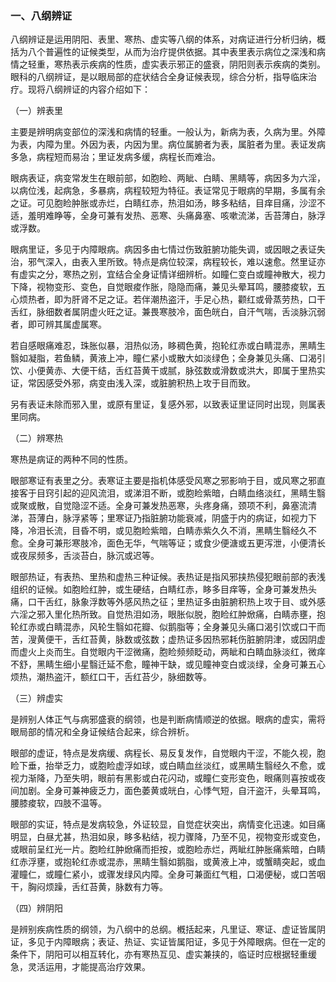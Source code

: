 ### 一、八纲辨证

八纲辨证是运用阴阳、表里、寒热、虚实等八纲的体系，对病证进行分析归纳，概括为八个普遍性的证候类型，从而为治疗提供依据。其中表里表示病位之深浅和病情之轻重，寒热表示疾病的性质，虚实表示邪正的盛衰，阴阳则表示疾病的类别。眼科的八纲辨证，是以眼局部的症状结合全身证候表现，综合分析，指导临床治疗。现将八纲辨证的内容介绍如下：

（一）辨表里

主要是辨明病变部位的深浅和病情的轻重。一般认为，新病为表，久病为里。外障为表，内障为里。外因为表，内因为里。病位属腑者为表，属脏者为里。表证发病多急，病程短而易治；里证发病多缓，病程长而难治。

眼病表证，病变常发生在眼前部，如胞睑、两眦、白睛、黑睛等，病因多为六淫，以病位浅，起病急，多暴病，病程较短为特征。表证常见于眼病的早期，多属有余之证。可见胞睑肿胀或赤烂，白睛红赤，热泪如汤，眵多粘结，目痒目痛，沙涩不适，羞明难睁等，全身可兼有发热、恶寒、头痛鼻塞、咳嗽流涕，舌苔薄白，脉浮或浮数。

眼病里证，多见于内障眼病。病因多由七情过伤致脏腑功能失调，或因眼之表证失治，邪气深入，由表入里所致。特点是病位较深，病程较长，难以速愈。然里证亦有虚实之分，寒热之别，宜结合全身证情详细辨析。如瞳仁变白或瞳神散大，视力下降，视物变形、变色，自觉眼痠作胀，隐隐而痛，兼见头晕耳鸣，腰膝痠软，五心烦热者，即为肝肾不足之证。若伴潮热盗汗，手足心热，颧红或骨蒸劳热，口干舌红，脉细数者属阴虚火旺之证。兼畏寒肢冷，面色㿠白，自汗气喘，舌淡脉沉弱者，即可辨其属虚属寒。

若自感眼痛难忍，珠胀似暴，泪热似汤，眵稠色黄，抱轮红赤或白睛混赤，黑睛生翳如凝脂，若鱼鳞，黄液上冲，瞳仁紧小或散大如淡绿色；全身兼见头痛、口渴引饮、小便黄赤、大便干结，舌红苔黄干或腻，脉弦数或滑数或洪大，即属于里热实证，常因感受外邪，病变由浅入深，或脏腑积热上攻于目而致。

另有表证未除而邪入里，或原有里证，复感外邪，以致表证里证同时出现，则属表里同病。

（二）辨寒热

寒热是病证的两种不同的性质。

眼部寒证有表里之分。表寒证主要是指机体感受风寒之邪影响于目，或风寒之邪直接客于目窍引起的迎风流泪，或涕泪不断，或胞睑紫暗，白睛血络淡红，黑睛生翳或聚或散，自觉隐涩不适。全身可兼发热恶寒，头疼身痛，颈项不利，鼻塞流清涕，苔薄白，脉浮紧等；里寒证乃指脏腑功能衰减，阴盛于内的病证，如视力下降，冷泪长流，目昏不明，或见胞睑紫暗，白睛赤紫久久不消，黑睛生翳经久不愈。全身可兼形寒肢冷，面色无华，气喘等证；或食少便溏或五更泻泄，小便清长或夜尿频多，舌淡苔白，脉沉或迟等。

眼部热证，有表热、里热和虚热三种证候。表热证是指风邪挟热侵犯眼前部的表浅组织的证候。如胞睑红肿，或生硬结，白睛红赤，眵多目痒等，全身可兼发热头痛，口干舌红，脉象浮数等外感风热之征；里热证多由脏腑积热上攻于目、或外感六淫之邪入里化热所致。自觉热泪如汤，眼胀似脱，胞睑红肿焮痛，白睛赤壅，抱轮红赤或白睛混赤，风轮生翳如花瓣、似鹅脂等；全身兼见头痛口渴引饮或口干而苦，溲黄便干，舌红苔黄，脉数或弦数；虚热证多因热邪耗伤脏腑阴津，或因阴虚而虚火上炎而生。自觉眼内干涩微痛，胞睑频频眨动，两眦和白睛血脉淡红，微痒不舒，黑睛生细小星翳迁延不愈，瞳神干缺，或见瞳神变白或淡绿，全身可兼五心烦热，潮热盗汗，额红口干，舌红苔少，脉细数等。

（三）辨虚实

是辨别人体正气与病邪盛衰的纲领，也是判断病情顺逆的依据。眼病的虚实，需将眼局部的情况和全身证候结合起来，综合辨析。

眼部的虚证，特点是发病缓、病程长、易反复发作，自觉眼内干涩，不能久视，胞睑下垂，抬举乏力，或胞睑虚浮如球，或白睛血丝淡红，或黑睛生翳经久不愈，或视力渐降，乃至失明，眼前有黑影或白花闪动，或瞳仁变形变色，眼痛则喜按或夜间加剧。全身可兼神疲乏力，面色萎黄或㿠白，心悸气短，自汗盗汗，头晕耳鸣，腰膝痠软，四肢不温等。

眼部的实证，特点是发病较急，外证较显，自觉症状突出，病情变化迅速。如目痛明显，白昼尤甚，热泪如泉，眵多粘结，视力骤降，乃至不见，视物变形或变色，或眼前呈红光一片。胞睑红肿焮痛而拒按，或胞睑赤烂，两眦红肿胀痛紫暗，白睛红赤浮壅，或抱轮红赤或混赤，黑睛生翳如鹅脂，或黄液上冲，或蟹睛突起，或血灌瞳仁，或瞳仁紧小，或骤发绿风内障。全身可兼面红气粗，口渴便秘，或口苦咽干，胸闷烦躁，舌红苔黄，脉数有力等。

（四）辨阴阳

是辨别疾病性质的纲领，为八纲中的总纲。槪括起来，凡里证、寒证、虚证皆属阴证，多见于内障眼病；表证、热证、实证皆属阳证，多见于外障眼病。但在一定的条件下，阴阳可以相互转化，亦有寒热互见、虚实兼挟的，临证时应根据轻重缓急，灵活运用，才能提高治疗效果。
